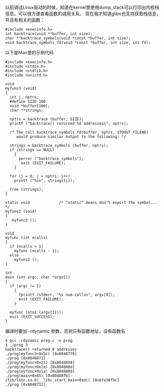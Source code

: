 以前调试Linux驱动的时候，知道在kernel里使用dump_stack可以打印出内核栈信息，可以很方便查看函数的调用关系。 现在我才知道glibc也支持获取栈信息，并且有相关的函数：


    #include <execinfo.h>
    int backtrace(void **buffer, int size);
    char **backtrace_symbols(void *const *buffer, int size);
    void backtrace_symbols_fd(void *const *buffer, int size, int fd);


以下是Man里的示例代码

    #include <execinfo.h>
    #include <stdio.h>
    #include <stdlib.h>
    #include <unistd.h>

    void
    myfunc3 (void)
    {
      int j, nptrs;
      #define SIZE 100
      void *buffer[100];
      char **strings;

      nptrs = backtrace (buffer, SIZE);
      printf ("backtrace() returned %d addressesn", nptrs);

      /* The call backtrace_symbols_fd(buffer, nptrs, STDOUT_FILENO)
         would produce similar output to the following: */

      strings = backtrace_symbols (buffer, nptrs);
      if (strings == NULL)
        {
          perror ("backtrace_symbols");
           exit (EXIT_FAILURE);
        }

      for (j = 0; j < nptrs; j++)
        printf ("%sn", strings[j]);

      free (strings);
    }

    static void  			/* "static" means don't export the symbol... */
    myfunc2 (void)
    {
       myfunc3 ();
    }

    void
    myfunc (int ncalls)
    {
      if (ncalls > 1)
        myfunc (ncalls - 1);
      else
        myfunc2 ();
    }

    int
    main (int argc, char *argv[])
    {
      if (argc != 2)
        {
          fprintf (stderr, "%s num-callsn", argv[0]);
          exit (EXIT_FAILURE);
        }

      myfunc (atoi (argv[1]));
      exit (EXIT_SUCCESS);
    }


编译时要加 -rdynamic 参数，否则只有函数地址，没有函数名
 

    $ gcc -rdynamic prog.c -o prog
    $ ./prog 3
    backtrace() returned 8 addresses
    ./prog(myfunc3+0x5c) [0x80487f0]
    ./prog [0x8048871]
    ./prog(myfunc+0x21) [0x8048894]
    ./prog(myfunc+0x1a) [0x804888d]
    ./prog(myfunc+0x1a) [0x804888d]
    ./prog(main+0x65) [0x80488fb]
    /lib/libc.so.6(__libc_start_main+0xdc) [0xb7e38f9c]
    ./prog [0x8048711]


